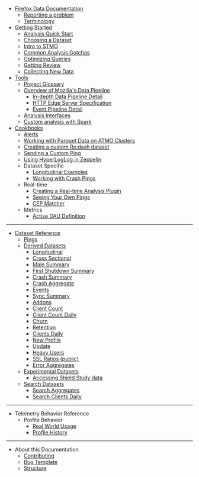 * [Firefox Data Documentation](introduction.md)
  * [Reporting a problem](concepts/reporting_a_problem.md)
  * [Terminology](concepts/terminology.md)
* [Getting Started](concepts/getting_started.md)
  * [Analysis Quick Start](concepts/analysis_intro.md)
  * [Choosing a Dataset](concepts/choosing_a_dataset.md)
  * [Intro to STMO](tools/stmo.md)
  * [Common Analysis Gotchas](concepts/analysis_gotchas.md)
  * [Optimizing Queries](concepts/sql_optimization.md)
  * [Getting Review](concepts/review.md)
  * [Collecting New Data](datasets/new_data.md)
* [Tools](tools/README.md)
  * [Project Glossary](tools/projects.md)
  * [Overview of Mozilla's Data Pipeline](/concepts/pipeline/data_pipeline.md)
    * [In-depth Data Pipeline Detail](/concepts/pipeline/data_pipeline_detail.md)
    * [HTTP Edge Server Specification](/concepts/pipeline/http_edge_spec.md)
    * [Event Pipeline Detail](/concepts/pipeline/event_pipeline.md)
  * [Analysis Interfaces](tools/interfaces.md)
  * [Custom analysis with Spark](tools/spark.md)
* [Cookbooks](cookbooks/README.md)
  * [Alerts](tools/alerts.md)
  * [Working with Parquet Data on ATMO Clusters](cookbooks/parquet.md)
  * [Creating a custom Re:dash dataset](cookbooks/create_a_dataset.md)
  * [Sending a Custom Ping](cookbooks/new_ping.md)
  * [Using HyperLogLog in Zeppelin](cookbooks/hll_zeppelin.md)
  * Dataset Specific
    * [Longitudinal Examples](cookbooks/longitudinal_examples.md)
    * [Working with Crash Pings](cookbooks/crash_pings.md)
  * Real-time
    * [Creating a Real-time Analysis Plugin](cookbooks/realtime_analysis_plugin.md)
    * [Seeing Your Own Pings](cookbooks/view_pings_cep.md)
    * [CEP Matcher](tools/cep_matcher.md)
  * Metrics
    * [Active DAU Definition](cookbooks/active_dau.md)

---

* [Dataset Reference](datasets/reference.md)
  * [Pings](datasets/pings.md)
  * [Derived Datasets](datasets/derived.md)
    * [Longitudinal](datasets/batch_view/longitudinal/reference.md)
    * [Cross Sectional](datasets/batch_view/cross_sectional/reference.md)
    * [Main Summary](datasets/batch_view/main_summary/reference.md)
    * [First Shutdown Summary](datasets/batch_view/first_shutdown_summary/reference.md)
    * [Crash Summary](datasets/batch_view/crash_summary/reference.md)
    * [Crash Aggregate](datasets/batch_view/crash_aggregates/reference.md)
    * [Events](datasets/batch_view/events/reference.md)
    * [Sync Summary](datasets/batch_view/sync_summary/reference.md)
    * [Addons](datasets/batch_view/addons/reference.md)
    * [Client Count](datasets/batch_view/client_count/reference.md)
    * [Client Count Daily](datasets/batch_view/client_count_daily/reference.md)
    * [Churn](datasets/mozetl/churn/reference.md)
    * [Retention](datasets/batch_view/retention/reference.md)
    * [Clients Daily](datasets/mozetl/clients_daily/reference.md)
    * [New Profile](datasets/batch_view/new_profile/reference.md)
    * [Update](datasets/batch_view/update/reference.md)
    * [Heavy Users](datasets/batch_view/heavy_users/reference.md)
    * [SSL Ratios (public)](datasets/other/ssl/reference.md)
    * [Error Aggregates](datasets/streaming/error_aggregates/reference.md)
  * [Experimental Datasets](tools/experiments.md)
    * [Accessing Shield Study data](datasets/shield.md)
  * [Search Datasets](datasets/search.md)
    * [Search Aggregates](datasets/mozetl/search_aggregates/reference.md)
    * [Search Clients Daily](datasets/mozetl/search_clients_daily/reference.md)


---

* Telemetry Behavior Reference
    * Profile Behavior
        * [Real World Usage](concepts/profile/realworldusage.md)
        * [Profile History](concepts/profile/profilehistory.md)

---

* About this Documentation
  * [Contributing](meta/contributing.md)
  * [Bug Template](https://bugzilla.mozilla.org/enter_bug.cgi?assigned_to=nobody%40mozilla.org&bug_file_loc=http%3A%2F%2F&bug_ignored=0&bug_severity=normal&bug_status=NEW&cf_fx_iteration=---&cf_fx_points=---&component=Documentation%20and%20Knowledge%20Repo%20%28RTMO%29&contenttypemethod=autodetect&contenttypeselection=text%2Fplain&defined_groups=1&flag_type-4=X&flag_type-607=X&flag_type-800=X&flag_type-803=X&flag_type-916=X&form_name=enter_bug&maketemplate=Remember%20values%20as%20bookmarkable%20template&op_sys=Linux&priority=--&product=Data%20Platform%20and%20Tools&rep_platform=x86_64&target_milestone=---&version=unspecified)
  * [Structure](meta/structure.md)
